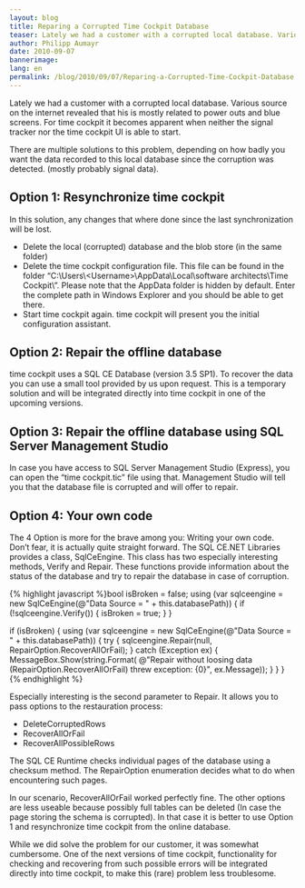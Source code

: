 ```yaml
---
layout: blog
title: Reparing a Corrupted Time Cockpit Database
teaser: Lately we had a customer with a corrupted local database. Various source on the internet revealed that his is mostly related to power outs and blue screens. For time cockpit it becomes apparent when neither the signal tracker nor the time cockpit UI is able to start.
author: Philipp Aumayr
date: 2010-09-07
bannerimage: 
lang: en
permalink: /blog/2010/09/07/Reparing-a-Corrupted-Time-Cockpit-Database
---
```


<p>Lately we had a customer with a corrupted local database. Various source on the internet revealed that his is mostly related to power outs and blue screens. For time cockpit it becomes apparent when neither the signal tracker nor the time cockpit UI is able to start.</p><p>There are multiple solutions to this problem, depending on how badly you want the data recorded to this local database since the corruption was detected. (mostly probably signal data).</p><h2>Option 1: Resynchronize time cockpit</h2><p>In this solution, any changes that where done since the last synchronization will be lost.</p><ul>
  <li>Delete the local (corrupted) database and the blob store (in the same folder)</li>
  <li>Delete the time cockpit configuration file. This file can be found in the folder “C:\Users\&lt;Username&gt;\AppData\Local\software architects\Time Cockpit\”. Please note that the AppData folder is hidden by default. Enter the complete path in Windows Explorer and you should be able to get there.</li>
  <li>Start time cockpit again. time cockpit will present you the initial configuration assistant.</li>
</ul><h2>Option 2: Repair the offline database</h2><p>time cockpit uses a SQL CE Database (version 3.5 SP1). To recover the data you can use a small tool provided by us upon request. This is a temporary solution and will be integrated directly into time cockpit in one of the upcoming versions.</p><h2>Option 3: Repair the offline database using SQL Server Management Studio</h2><p>In case you have access to SQL Server Management Studio (Express), you can open the “time cockpit.tic” file using that. Management Studio will tell you that the database file is corrupted and will offer to repair.</p><h2>Option 4: Your own code</h2><p>The 4 Option is more for the brave among you: Writing your own code. Don’t fear, it is actually quite straight forward. The SQL CE.NET Libraries provides a class, SqlCeEngine. This class has two especially interesting methods, Verify and Repair. These functions provide information about the status of the database and try to repair the database in case of corruption.</p>{% highlight javascript %}bool isBroken = false;
using (var sqlceengine = new SqlCeEngine(@"Data Source = " + this.databasePath))
{
    if (!sqlceengine.Verify())
    {
        isBroken = true;
    }
}

if (isBroken)
{
    using (var sqlceengine = new SqlCeEngine(@"Data Source = " + this.databasePath))
    {
        try
        {
            sqlceengine.Repair(null, RepairOption.RecoverAllOrFail);
        }
        catch (Exception ex)
        {
            MessageBox.Show(string.Format(
                @"Repair without loosing data (RepairOption.RecoverAllOrFail) threw exception: {0}",
                ex.Message));
        }
    }
}{% endhighlight %}<p>Especially interesting is the second parameter to Repair. It allows you to pass options to the restauration process:</p><ul>
  <li>DeleteCorruptedRows</li>
  <li>RecoverAllOrFail</li>
  <li>RecoverAllPossibleRows</li>
</ul><p>The SQL CE Runtime checks individual pages of the database using a checksum method. The RepairOption enumeration decides what to do when encountering such pages.</p><p>In our scenario, RecoverAllOrFail worked perfectly fine. The other options are less useable because possibly full tables can be deleted (In case the page storing the schema is corrupted). In that case it is better to use Option 1 and resynchronize time cockpit from the online database.</p><p>While we did solve the problem for our customer, it was somewhat cumbersome. One of the next versions of time cockpit, functionality for checking and recovering from such possible errors will be integrated directly into time cockpit, to make this (rare) problem less troublesome.</p>